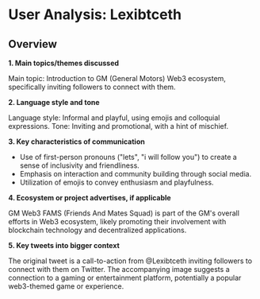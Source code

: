 # User Analysis: Lexibtceth

## Overview

**1. Main topics/themes discussed**

Main topic: Introduction to GM (General Motors) Web3 ecosystem, specifically inviting followers to connect with them.

**2. Language style and tone**

Language style: Informal and playful, using emojis and colloquial expressions.
Tone: Inviting and promotional, with a hint of mischief.

**3. Key characteristics of communication**

* Use of first-person pronouns ("lets", "i will follow you") to create a sense of inclusivity and friendliness.
* Emphasis on interaction and community building through social media.
* Utilization of emojis to convey enthusiasm and playfulness.

**4. Ecosystem or project advertises, if applicable**

GM Web3 FAMS (Friends And Mates Squad) is part of the GM's overall efforts in Web3 ecosystem, likely promoting their involvement with blockchain technology and decentralized applications.

**5. Key tweets into bigger context**

The original tweet is a call-to-action from @Lexibtceth inviting followers to connect with them on Twitter. The accompanying image suggests a connection to a gaming or entertainment platform, potentially a popular web3-themed game or experience.